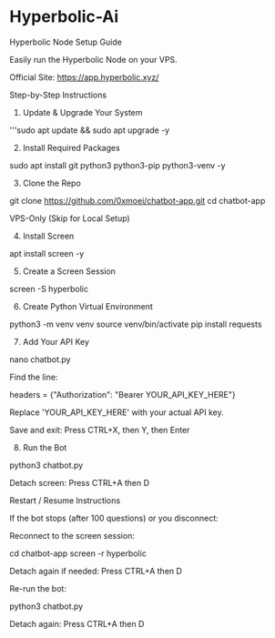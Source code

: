 # Hyperbolic-Ai
Hyperbolic Node Setup Guide

Easily run the Hyperbolic Node on your VPS.

Official Site: https://app.hyperbolic.xyz/


Step-by-Step Instructions

1. Update & Upgrade Your System

'''sudo apt update && sudo apt upgrade -y

2. Install Required Packages

sudo apt install git python3 python3-pip python3-venv -y

3. Clone the Repo

git clone https://github.com/0xmoei/chatbot-app.git
cd chatbot-app



VPS-Only (Skip for Local Setup)

4. Install Screen

apt install screen -y

5. Create a Screen Session

screen -S hyperbolic



6. Create Python Virtual Environment

python3 -m venv venv
source venv/bin/activate
pip install requests



7. Add Your API Key

nano chatbot.py

Find the line:

headers = {"Authorization": "Bearer YOUR_API_KEY_HERE"}

Replace 'YOUR_API_KEY_HERE' with your actual API key.

Save and exit:
Press CTRL+X, then Y, then Enter



8. Run the Bot

python3 chatbot.py

Detach screen:
Press CTRL+A then D


Restart / Resume Instructions

If the bot stops (after 100 questions) or you disconnect:

Reconnect to the screen session:

cd chatbot-app
screen -r hyperbolic

Detach again if needed:
Press CTRL+A then D

Re-run the bot:

python3 chatbot.py

Detach again:
Press CTRL+A then D
